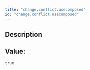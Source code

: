 ```yaml
---
title: "change.conflict.usecomposed"
id: "change.conflict.usecomposed"
---
```

## Description



## Value: 
```
true
```